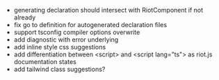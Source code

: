 - generating declaration should intersect with RiotComponent if not already
- fix go to definition for autogenerated declaration files
- support tsconfig compiler options overwrite
- add diagnostic with error underlying
- add inline style css suggestions
- add differentiation between &lt;script&gt; and &lt;script lang="ts"&gt; as riot.js documentation states
- add tailwind class suggestions?